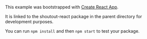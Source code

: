 This example was bootstrapped with [Create React App](https://github.com/facebook/create-react-app).

It is linked to the shoutout-react package in the parent directory for development purposes.

You can run `npm install` and then `npm start` to test your package.
